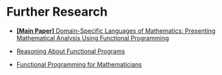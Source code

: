 # Further Research

- [**[Main Paper]** Domain-Specific Languages of Mathematics: Presenting Mathematical Analysis Using Functional Programming](https://arxiv.org/abs/1611.09475)

- [Reasoning About Functional Programs](https://www.cl.cam.ac.uk/~lp15/MLbook/PDF/chapter6.pdf)

- [Functional Programming for Mathematicians](https://doc.sagemath.org/html/en/thematic_tutorials/functional_programming.html)
